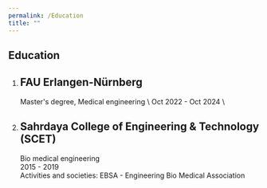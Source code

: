 ```yaml
---
permalink: /Education
title: ""
---
```


## Education 

1. ## FAU Erlangen-Nürnberg
    Master's degree, Medical engineering \ 
    Oct 2022 - Oct 2024 \

2. ## Sahrdaya College of Engineering & Technology (SCET)
    Bio medical engineering\
    2015 - 2019\
    Activities and societies: EBSA - Engineering Bio Medical Association
